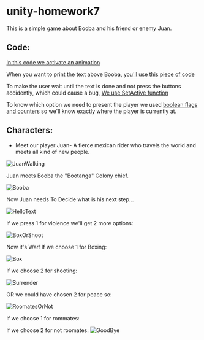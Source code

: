 # unity-homework7

This is a simple game about Booba and his friend or enemy Juan.
<pictures from game>







## Code:
[In this code we activate an animation](https://github.com/EladMotzny/unity-homework7/blob/cf9d06b9deb6f9286dd04f0c3576c900bd8be2c0/Conversation/Assets/Scripts/BoobaScript.cs#L44-L49)

When you want to print the text above Booba, [you'll use this piece of code](https://github.com/EladMotzny/unity-homework7/blob/cf9d06b9deb6f9286dd04f0c3576c900bd8be2c0/Conversation/Assets/Scripts/Dialogue.cs#L44-L72)
<GIF OF TEXT APPEARING>
 
 To make the user wait until the text is done and not press the buttons accidently, which could cause a bug, [We use SetActive function](https://github.com/EladMotzny/unity-homework7/blob/cf9d06b9deb6f9286dd04f0c3576c900bd8be2c0/Conversation/Assets/Scripts/Dialogue.cs#L77-L81)

To know which option we need to present the player we used [boolean flags and counters](https://github.com/EladMotzny/unity-homework7/blob/cf9d06b9deb6f9286dd04f0c3576c900bd8be2c0/Conversation/Assets/Scripts/Dialogue.cs#L14-L22) so we'll know exactly where the player is currently at.



## Characters:

- Meet our player Juan- A fierce mexican rider who travels the world and meets all kind of new people. 

![JuanWalking](https://user-images.githubusercontent.com/33619352/81824695-70ba7400-953e-11ea-8855-e9522beaba97.gif)

Juan meets Booba the "Bootanga" Colony chief.

![Booba](https://user-images.githubusercontent.com/33619352/81826507-8761ca80-9540-11ea-86d3-facd095e3850.JPG)

Now Juan needs To Decide what is his next step...

![HelloText](https://user-images.githubusercontent.com/33619352/81825657-8e3c0d80-953f-11ea-8473-2e0dd87f89a9.gif)

If we press 1 for violence we'll get 2 more options:

![BoxOrShoot](https://user-images.githubusercontent.com/33619352/81825811-c17e9c80-953f-11ea-999d-8dcf1e8cf41d.gif)

Now it's War! 
If we choose 1 for Boxing: 

![Box](https://user-images.githubusercontent.com/33619352/81825986-f2f76800-953f-11ea-83ce-6a0e0eb87a49.gif)


If we choose 2 for shooting:

![Surrender](https://user-images.githubusercontent.com/33619352/81826055-073b6500-9540-11ea-90cc-9309ae4ad3d8.gif)


OR we could have chosen 2 for peace so:

![RoomatesOrNot](https://user-images.githubusercontent.com/33619352/81826144-23d79d00-9540-11ea-86c7-61dd16c1ee83.gif)

If we choose 1 for rommates: 

If we choose 2 for not roomates:
![GoodBye](https://user-images.githubusercontent.com/33619352/81826365-5ed9d080-9540-11ea-866e-e0dfeebd4be3.gif)



